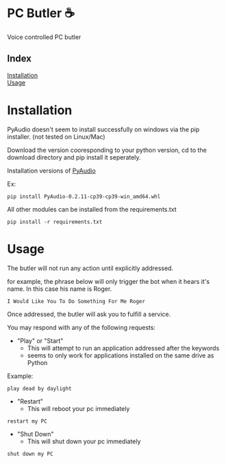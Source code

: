 # PC Butler :coffee:
Voice controlled PC butler 

## Index
[Installation](https://github.com/enterlineconnor/pc_butler#installation) \
[Usage](https://github.com/enterlineconnor/pc_butler#usage) 
# Installation
PyAudio doesn't seem to install successfully on windows via the pip installer. (not tested on Linux/Mac)

Download the version cooresponding to your python version, cd to the download directory and pip install it seperately.

Installation versions of [PyAudio](https://www.lfd.uci.edu/~gohlke/pythonlibs/#pyaudio)


Ex:
```
pip install PyAudio-0.2.11-cp39-cp39-win_amd64.whl
```

All other modules can be installed from the requirements.txt

```
pip install -r requirements.txt
```

# Usage

The butler will not run any action until explicitly addressed.

for example, the phrase below will only trigger the bot when it hears it's name. In this case his name is Roger.

```
I Would Like You To Do Something For Me Roger
```

Once addressed, the butler will ask you to fulfill a service.

You may respond with any of the following requests:

- "Play" or "Start" 
  - This will attempt to run an application addressed after the keywords
  - seems to only work for applications installed on the same drive as Python
  
Example:

```
play dead by daylight
```

- "Restart"
  - This will reboot your pc immediately

```
restart my PC
```

- "Shut Down"
  - This will shut down your pc immediately

```
shut down my PC
```